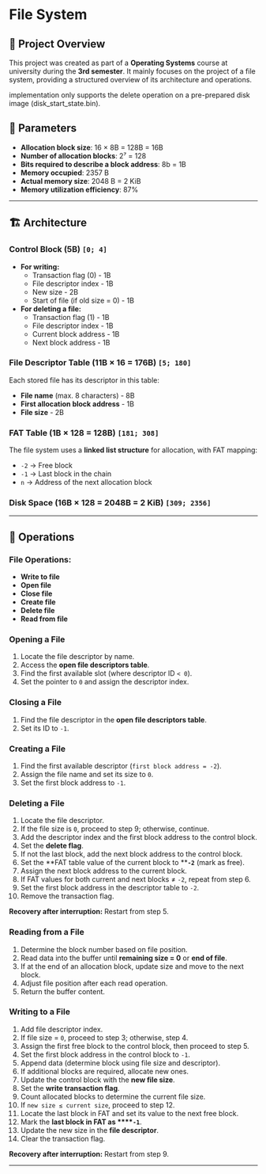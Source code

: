 # File System

## 📌 Project Overview

This project was created as part of a **Operating Systems** course at university during the **3rd semester**. It mainly focuses on the project of a file system, providing a structured overview of its architecture and operations.

implementation only supports the delete operation on a pre-prepared disk image (disk_start_state.bin).
## 📌 Parameters

- **Allocation block size**: 16 × 8B = 128B = 16B
- **Number of allocation blocks**: 2⁷ = 128
- **Bits required to describe a block address**: 8b = 1B
- **Memory occupied**: 2357 B
- **Actual memory size**: 2048 B = 2 KiB
- **Memory utilization efficiency**: 87%

---

## 🏗️ Architecture

### **Control Block** (5B) `[0; 4]`

- **For writing:**
  - Transaction flag (0) - 1B
  - File descriptor index - 1B
  - New size - 2B
  - Start of file (if old size = 0) - 1B
- **For deleting a file:**
  - Transaction flag (1) - 1B
  - File descriptor index - 1B
  - Current block address - 1B
  - Next block address - 1B

### **File Descriptor Table** (11B × 16 = 176B) `[5; 180]`

Each stored file has its descriptor in this table:

- **File name** (max. 8 characters) - 8B
- **First allocation block address** - 1B
- **File size** - 2B

### **FAT Table** (1B × 128 = 128B) `[181; 308]`

The file system uses a **linked list structure** for allocation, with FAT mapping:

- `-2` → Free block
- `-1` → Last block in the chain
- `n` → Address of the next allocation block

### **Disk Space** (16B × 128 = 2048B = 2 KiB) `[309; 2356]`

---

## 🔧 Operations

### **File Operations:**

- **Write to file**
- **Open file**
- **Close file**
- **Create file**
- **Delete file**
- **Read from file**

### **Opening a File**

1. Locate the file descriptor by name.
2. Access the **open file descriptors table**.
3. Find the first available slot (where descriptor ID `< 0`).
4. Set the pointer to `0` and assign the descriptor index.

### **Closing a File**

1. Find the file descriptor in the **open file descriptors table**.
2. Set its ID to `-1`.

### **Creating a File**

1. Find the first available descriptor (`first block address = -2`).
2. Assign the file name and set its size to `0`.
3. Set the first block address to `-1`.

### **Deleting a File**

1. Locate the file descriptor.
2. If the file size is `0`, proceed to step 9; otherwise, continue.
3. Add the descriptor index and the first block address to the control block.
4. Set the **delete flag**.
5. If not the last block, add the next block address to the control block.
6. Set the **FAT table value of the current block to ****`-2`** (mark as free).
7. Assign the next block address to the current block.
8. If FAT values for both current and next blocks ≠ `-2`, repeat from step 6.
9. Set the first block address in the descriptor table to `-2`.
10. Remove the transaction flag.

**Recovery after interruption:** Restart from step 5.

### **Reading from a File**

1. Determine the block number based on file position.
2. Read data into the buffer until **remaining size = 0** or **end of file**.
3. If at the end of an allocation block, update size and move to the next block.
4. Adjust file position after each read operation.
5. Return the buffer content.

### **Writing to a File**

1. Add file descriptor index.
2. If file size = `0`, proceed to step 3; otherwise, step 4.
3. Assign the first free block to the control block, then proceed to step 5.
4. Set the first block address in the control block to `-1`.
5. Append data (determine block using file size and descriptor).
6. If additional blocks are required, allocate new ones.
7. Update the control block with the **new file size**.
8. Set the **write transaction flag**.
9. Count allocated blocks to determine the current file size.
10. If `new size ≤ current size`, proceed to step 12.
11. Locate the last block in FAT and set its value to the next free block.
12. Mark the **last block in FAT as ****`-1`**.
13. Update the new size in the **file descriptor**.
14. Clear the transaction flag.

**Recovery after interruption:** Restart from step 9.

---


